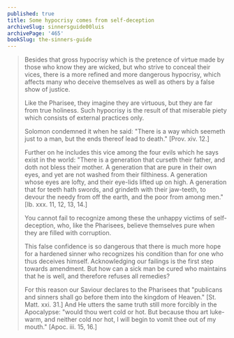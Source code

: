 ```yaml
---
published: true
title: Some hypocrisy comes from self-deception
archiveSlug: sinnersguide00luis
archivePage: '465'
bookSlug: the-sinners-guide
---
```


> Besides that gross hypocrisy which is the pretence of virtue made by those who know they are wicked, but who strive to conceal their vices, there is a more refined and more dangerous hypocrisy, which affects many who deceive themselves as well as others by a false show of justice.
> 
> Like the Pharisee, they imagine they are virtuous, but they are far from true holiness. Such hypocrisy is the result of that miserable piety which consists of external practices only.
> 
> Solomon condemned it when he said: "There is a way which seemeth just to a man, but the ends thereof lead to death." [Prov. xiv. 12.]
> 
> Further on he includes this vice among the four evils which he says exist in the world: "There is a generation that curseth their father, and doth not bless their mother. A generation that are pure in their own eyes, and yet are not washed from their filthiness. A generation whose eyes are lofty, and their eye-lids lifted up on high. A generation that for teeth hath swords, and grindeth with their jaw-teeth, to devour the needy from off the earth, and the poor from among men." [Ib. xxx. 11, 12, 13, 14.]
>
> You cannot fail to recognize among these the unhappy victims of self-deception, who, like the Pharisees, believe themselves pure when they are filled with corruption.
>
> This false confidence is so dangerous that there is much more hope for a hardened sinner who recognizes his condition than for one who thus deceives himself. Acknowledging our failings is the first step towards amendment. But how can a sick man be cured who maintains that he is well, and therefore refuses all remedies?
> 
> For this reason our Saviour declares to the Pharisees that "publicans and sinners shall go before them into the kingdom of Heaven." [St. Matt. xxi. 31.] And He utters the same truth still more forcibly in the Apocalypse: "would thou wert cold or hot. But because thou art luke-warm, and neither cold nor hot, I will begin to vomit thee out of my mouth." [Apoc. iii. 15, 16.]

